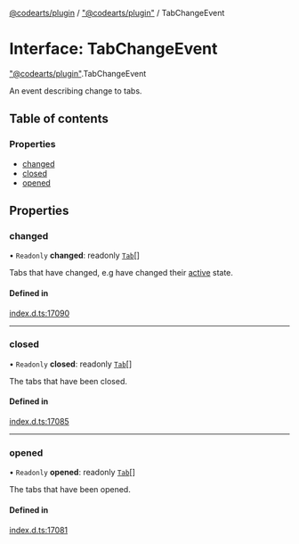 [@codearts/plugin](../README.md) / ["@codearts/plugin"](../modules/_codearts_plugin_.md) / TabChangeEvent

# Interface: TabChangeEvent

["@codearts/plugin"](../modules/_codearts_plugin_.md).TabChangeEvent

An event describing change to tabs.

## Table of contents

### Properties

- [changed](codearts_plugin_.TabChangeEvent.md#changed)
- [closed](codearts_plugin_.TabChangeEvent.md#closed)
- [opened](codearts_plugin_.TabChangeEvent.md#opened)

## Properties

### changed

• `Readonly` **changed**: readonly [`Tab`](codearts_plugin_.Tab.md)[]

Tabs that have changed, e.g have changed
their [active](codearts_plugin_.Tab.md#isactive) state.

#### Defined in

[index.d.ts:17090](https://github.com/huaweicloud/cloudide-plugin-api/blob/03b481c/index.d.ts#L17090)

___

### closed

• `Readonly` **closed**: readonly [`Tab`](codearts_plugin_.Tab.md)[]

The tabs that have been closed.

#### Defined in

[index.d.ts:17085](https://github.com/huaweicloud/cloudide-plugin-api/blob/03b481c/index.d.ts#L17085)

___

### opened

• `Readonly` **opened**: readonly [`Tab`](codearts_plugin_.Tab.md)[]

The tabs that have been opened.

#### Defined in

[index.d.ts:17081](https://github.com/huaweicloud/cloudide-plugin-api/blob/03b481c/index.d.ts#L17081)
